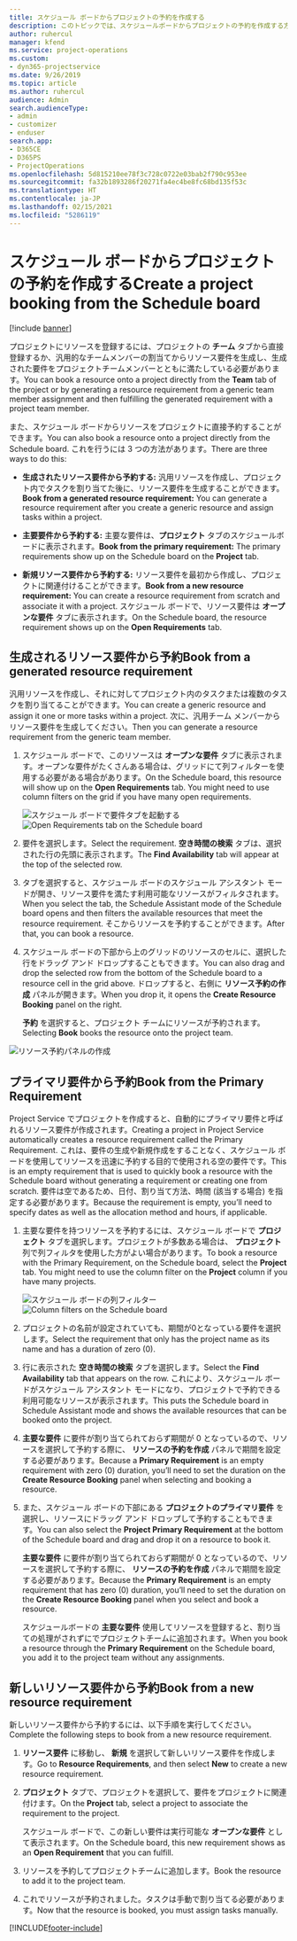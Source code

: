 ```yaml
---
title: スケジュール ボードからプロジェクトの予約を作成する
description: このトピックでは、スケジュールボードからプロジェクトの予約を作成する方法についての情報を提供します。
author: ruhercul
manager: kfend
ms.service: project-operations
ms.custom:
- dyn365-projectservice
ms.date: 9/26/2019
ms.topic: article
ms.author: ruhercul
audience: Admin
search.audienceType:
- admin
- customizer
- enduser
search.app:
- D365CE
- D365PS
- ProjectOperations
ms.openlocfilehash: 5d815210ee78f3c728c0722e03bab2f790c953ee
ms.sourcegitcommit: fa32b1893286f20271fa4ec4be8fc68bd135f53c
ms.translationtype: HT
ms.contentlocale: ja-JP
ms.lasthandoff: 02/15/2021
ms.locfileid: "5286119"
---
```

# <a name="create-a-project-booking-from-the-schedule-board"></a><span data-ttu-id="e7960-103">スケジュール ボードからプロジェクトの予約を作成する</span><span class="sxs-lookup"><span data-stu-id="e7960-103">Create a project booking from the Schedule board</span></span>

[!include [banner](../includes/psa-now-project-operations.md)]

<span data-ttu-id="e7960-104">プロジェクトにリソースを登録するには、プロジェクトの **チーム** タブから直接登録するか、汎用的なチームメンバーの割当てからリソース要件を生成し、生成された要件をプロジェクトチームメンバーとともに満たしている必要があります。</span><span class="sxs-lookup"><span data-stu-id="e7960-104">You can book a resource onto a project directly from the **Team** tab of the project or by generating a resource requirement from a generic team member assignment and then fulfilling the generated requirement with a project team member.</span></span>

<span data-ttu-id="e7960-105">また、スケジュール ボードからリソースをプロジェクトに直接予約することができます。</span><span class="sxs-lookup"><span data-stu-id="e7960-105">You can also book a resource onto a project directly from the Schedule board.</span></span> <span data-ttu-id="e7960-106">これを行うには 3 つの方法があります。</span><span class="sxs-lookup"><span data-stu-id="e7960-106">There are three ways to do this:</span></span>

- <span data-ttu-id="e7960-107">**生成されたリソース要件から予約する:** 汎用リソースを作成し、プロジェクト内でタスクを割り当てた後に、リソース要件を生成することができます。</span><span class="sxs-lookup"><span data-stu-id="e7960-107">**Book from a generated resource requirement:** You can generate a resource requirement after you create a generic resource and assign tasks within a project.</span></span>

- <span data-ttu-id="e7960-108">**主要要件から予約する:** 主要な要件は、**プロジェクト** タブのスケジュールボードに表示されます。</span><span class="sxs-lookup"><span data-stu-id="e7960-108">**Book from the primary requirement:** The primary requirements show up on the Schedule board on the **Project** tab.</span></span> 

- <span data-ttu-id="e7960-109">**新規リソース要件から予約する:** リソース要件を最初から作成し、プロジェクトに関連付けることができます。</span><span class="sxs-lookup"><span data-stu-id="e7960-109">**Book from a new resource requirement:** You can create a resource requirement from scratch and associate it with a project.</span></span> <span data-ttu-id="e7960-110">スケジュール ボードで、リソース要件は **オープンな要件** タブに表示されます。</span><span class="sxs-lookup"><span data-stu-id="e7960-110">On the Schedule board, the resource requirement shows up on the **Open Requirements** tab.</span></span>

## <a name="book-from-a-generated-resource-requirement"></a><span data-ttu-id="e7960-111">生成されるリソース要件から予約</span><span class="sxs-lookup"><span data-stu-id="e7960-111">Book from a generated resource requirement</span></span>

<span data-ttu-id="e7960-112">汎用リソースを作成し、それに対してプロジェクト内のタスクまたは複数のタスクを割り当てることができます。</span><span class="sxs-lookup"><span data-stu-id="e7960-112">You can create a generic resource and assign it one or more tasks within a project.</span></span> <span data-ttu-id="e7960-113">次に、汎用チーム メンバーからリソース要件を生成してください。</span><span class="sxs-lookup"><span data-stu-id="e7960-113">Then you can generate a resource requirement from the generic team member.</span></span> 

1.  <span data-ttu-id="e7960-114">スケジュール ボードで、このリソースは **オープンな要件** タブに表示されます。オープンな要件がたくさんある場合は、グリッドにて列フィルターを使用する必要がある場合があります。</span><span class="sxs-lookup"><span data-stu-id="e7960-114">On the Schedule board, this resource will show up on the **Open Requirements** tab. You might need to use column filters on the grid if you have many open requirements.</span></span> 

    <span data-ttu-id="e7960-115">![スケジュール ボードで要件タブを起動する](media/FAQ-Project-Booking-Schedule-Board-1.png "予約および割り当てテーブルのスクリーンショット")</span><span class="sxs-lookup"><span data-stu-id="e7960-115">![Open Requirements tab on the Schedule board](media/FAQ-Project-Booking-Schedule-Board-1.png "Screenshot of bookings and assignments table")</span></span>

2. <span data-ttu-id="e7960-116">要件を選択します。</span><span class="sxs-lookup"><span data-stu-id="e7960-116">Select the requirement.</span></span> <span data-ttu-id="e7960-117">**空き時間の検索** タブは、選択された行の先頭に表示されます。</span><span class="sxs-lookup"><span data-stu-id="e7960-117">The **Find Availability** tab will appear at the top of the selected row.</span></span>
 
3. <span data-ttu-id="e7960-118">タブを選択すると、スケジュール ボードのスケジュール アシスタント モードが開き、リソース要件を満たす利用可能なリソースがフィルタされます。</span><span class="sxs-lookup"><span data-stu-id="e7960-118">When you select the tab, the Schedule Assistant mode of the Schedule board opens and then filters the available resources that meet the resource requirement.</span></span> <span data-ttu-id="e7960-119">そこからリソースを予約することができます。</span><span class="sxs-lookup"><span data-stu-id="e7960-119">After that, you can book a resource.</span></span>

4. <span data-ttu-id="e7960-120">スケジュール ボードの下部から上のグリッドのリソースのセルに、選択した行をドラッグ アンド ドロップすることもできます。</span><span class="sxs-lookup"><span data-stu-id="e7960-120">You can also drag and drop the selected row from the bottom of the Schedule board to a resource cell in the grid above.</span></span> <span data-ttu-id="e7960-121">ドロップすると、右側に **リソース予約の作成** パネルが開きます。</span><span class="sxs-lookup"><span data-stu-id="e7960-121">When you drop it, it opens the **Create Resource Booking** panel on the right.</span></span>

    <span data-ttu-id="e7960-122">**予約** を選択すると、プロジェクト チームにリソースが予約されます。</span><span class="sxs-lookup"><span data-stu-id="e7960-122">Selecting **Book** books the resource onto the project team.</span></span>

![リソース予約パネルの作成](media/FAQ-Project-Booking-Schedule-Board-6.png "")
 

## <a name="book-from-the-primary-requirement"></a><span data-ttu-id="e7960-124">プライマリ要件から予約</span><span class="sxs-lookup"><span data-stu-id="e7960-124">Book from the Primary Requirement</span></span>

<span data-ttu-id="e7960-125">Project Service でプロジェクトを作成すると、自動的にプライマリ要件と呼ばれるリソース要件が作成されます。</span><span class="sxs-lookup"><span data-stu-id="e7960-125">Creating a project in Project Service automatically creates a resource requirement called the Primary Requirement.</span></span> <span data-ttu-id="e7960-126">これは、要件の生成や新規作成をすることなく、スケジュール ボードを使用してリソースを迅速に予約する目的で使用される空の要件です。</span><span class="sxs-lookup"><span data-stu-id="e7960-126">This is an empty requirement that is used to quickly book a resource with the Schedule board without generating a requirement or creating one from scratch.</span></span> <span data-ttu-id="e7960-127">要件は空であるため、日付、割り当て方法、時間 (該当する場合) を指定する必要があります。</span><span class="sxs-lookup"><span data-stu-id="e7960-127">Because the requirement is empty, you’ll need to specify dates as well as the allocation method and hours, if applicable.</span></span> 

1. <span data-ttu-id="e7960-128">主要な要件を持つリソースを予約するには、スケジュール ボードで **プロジェクト** タブを選択します。プロジェクトが多数ある場合は、 **プロジェクト** 列で列フィルタを使用した方がよい場合があります。</span><span class="sxs-lookup"><span data-stu-id="e7960-128">To book a resource with the Primary Requirement, on the Schedule board, select the **Project** tab. You might need to use the column filter on the **Project** column if you have many projects.</span></span>

   <span data-ttu-id="e7960-129">![スケジュール ボードの列フィルター](media/FAQ-Project-Booking-Schedule-Board-2.png "予約および割り当てテーブルのスクリーンショット")</span><span class="sxs-lookup"><span data-stu-id="e7960-129">![Column filters on the Schedule board](media/FAQ-Project-Booking-Schedule-Board-2.png "Screenshot of bookings and assignments table")</span></span>

2. <span data-ttu-id="e7960-130">プロジェクトの名前が設定されていても、期間が0となっている要件を選択します。</span><span class="sxs-lookup"><span data-stu-id="e7960-130">Select the requirement that only has the project name as its name and has a duration of zero (0).</span></span>

3. <span data-ttu-id="e7960-131">行に表示された **空き時間の検索** タブを選択します。</span><span class="sxs-lookup"><span data-stu-id="e7960-131">Select the **Find Availability** tab that appears on the row.</span></span> <span data-ttu-id="e7960-132">これにより、スケジュール ボードがスケジュール アシスタント モードになり、プロジェクトで予約できる利用可能なリソースが表示されます。</span><span class="sxs-lookup"><span data-stu-id="e7960-132">This puts the Schedule board in Schedule Assistant mode and shows the available resources that can be booked onto the project.</span></span>

4. <span data-ttu-id="e7960-133">**主要な要件** に要件が割り当てられておらず期間が 0 となっているので、リソースを選択して予約する際に、 **リソースの予約を作成** パネルで期間を設定する必要があります。</span><span class="sxs-lookup"><span data-stu-id="e7960-133">Because a **Primary Requirement** is an empty requirement with zero (0) duration, you’ll need to set the duration on the **Create Resource Booking** panel when selecting and booking a resource.</span></span>

5. <span data-ttu-id="e7960-134">また、スケジュール ボードの下部にある **プロジェクトのプライマリ要件** を選択し、リソースにドラッグ アンド ドロップして予約することもできます。</span><span class="sxs-lookup"><span data-stu-id="e7960-134">You can also select the **Project Primary Requirement** at the bottom of the Schedule board and drag and drop it on a resource to book it.</span></span>
 
    <span data-ttu-id="e7960-135">**主要な要件** に要件が割り当てられておらず期間が 0 となっているので、リソースを選択して予約する際に、 **リソースの予約を作成** パネルで期間を設定する必要があります。</span><span class="sxs-lookup"><span data-stu-id="e7960-135">Because the **Primary Requirement** is an empty requirement that has zero (0) duration, you’ll need to set the duration on the **Create Resource Booking** panel when you select and book a resource.</span></span>
 
    <span data-ttu-id="e7960-136">スケジュールボードの **主要な要件** 使用してリソースを登録すると、割り当ての処理がされずにでプロジェクトチームに追加されます。</span><span class="sxs-lookup"><span data-stu-id="e7960-136">When you book a resource through the **Primary Requirement** on the Schedule board, you add it to the project team without any assignments.</span></span>
 
## <a name="book-from-a-new-resource-requirement"></a><span data-ttu-id="e7960-137">新しいリソース要件から予約</span><span class="sxs-lookup"><span data-stu-id="e7960-137">Book from a new resource requirement</span></span>
<span data-ttu-id="e7960-138">新しいリソース要件から予約するには、以下手順を実行してください。</span><span class="sxs-lookup"><span data-stu-id="e7960-138">Complete the following steps to book from a new resource requirement.</span></span> 

1. <span data-ttu-id="e7960-139">**リソース要件** に移動し、 **新規** を選択して新しいリソース要件を作成します。</span><span class="sxs-lookup"><span data-stu-id="e7960-139">Go to **Resource Requirements**, and then select **New** to create a new resource requirement.</span></span>

2. <span data-ttu-id="e7960-140">**プロジェクト** タブで、プロジェクトを選択して、要件をプロジェクトに関連付けます。</span><span class="sxs-lookup"><span data-stu-id="e7960-140">On the **Project** tab, select a project to associate the requirement to the project.</span></span>
 
    <span data-ttu-id="e7960-141">スケジュール ボードで、この新しい要件は実行可能な **オープンな要件** として表示されます。</span><span class="sxs-lookup"><span data-stu-id="e7960-141">On the Schedule board, this new requirement shows as an **Open Requirement** that you can fulfill.</span></span>

3. <span data-ttu-id="e7960-142">リソースを予約してプロジェクトチームに追加します。</span><span class="sxs-lookup"><span data-stu-id="e7960-142">Book the resource to add it to the project team.</span></span>

4. <span data-ttu-id="e7960-143">これでリソースが予約されました。タスクは手動で割り当てる必要があります。</span><span class="sxs-lookup"><span data-stu-id="e7960-143">Now that the resource is booked, you must assign tasks manually.</span></span>



[!INCLUDE[footer-include](../includes/footer-banner.md)]